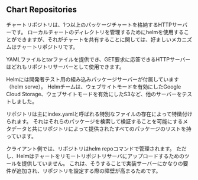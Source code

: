 ## Chart Repositories

チャートリポジトリは、1つ以上のパッケージチャートを格納するHTTPサーバーです。
ローカルチャートのディレクトリを管理するためにhelmを使用することができますが、それがチャートを共有することに関しては、好ましいメカニズムはチャートリポジトリです。

YAMLファイルとtarファイルを提供でき、GET要求に応答できるHTTPサーバーはどれもリポジトリサーバーとして使用できます。

Helmには開発者テスト用の組み込みパッケージサーバーが付属しています（helm serve）。
Helmチームは、ウェブサイトモードを有効にしたGoogle Cloud Storage、ウェブサイトモードを有効にしたS3など、他のサーバーをテストしました。

リポジトリは主にindex.yamlと呼ばれる特別なファイルの存在によって特徴付けられます。
それはそれらのパッケージを検索して検証することを可能にするメタデータと共にリポジトリによって提供されたすべてのパッケージのリストを持っています。

クライアント側では、リポジトリはhelm repoコマンドで管理されます。
ただし、Helmはチャートをリモートリポジトリサーバにアップロードするためのツールを提供していません。
これは、そうすることで実装サーバーにかなりの要件が追加され、リポジトリを設定する際の障壁が高まるためです。
